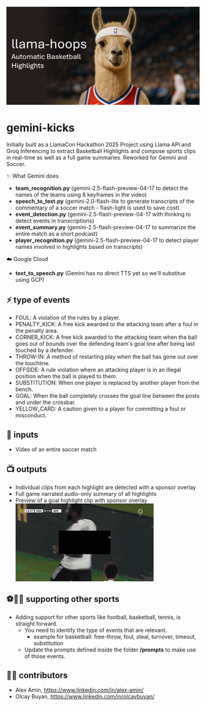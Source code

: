 ![gemini-kicks-header-picture](assets/github-header.jpg)

# gemini-kicks
Initially built as a LlamaCon Hackathon 2025 Project using Llama API and Groq Inferencing to extract Basketball Highlights and compose sports clips in real-time as well as a full game summaries.
Reworked for Gemini and Soccer.


✨ What Gemini does
- **team_recognition.py** (gemini-2.5-flash-preview-04-17 to detect the names of the teams using 8 keyframes in the video)
- **speech_to_text.py** (gemini-2.0-flash-lite to generate transcripts of the commentary of a soccer match - flash-light is used to save cost)
- **event_detection.py** (gemini-2.5-flash-preview-04-17 with thinking to detect events in transcriptions)
- **event_summary.py** (gemini-2.5-flash-preview-04-17 to summarize the entire match as a short podcast)
- **player_recognition.py** (gemini-2.5-flash-preview-04-17 to detect player names involved in highlights based on transcripts)

☁️ Google Cloud
- **text_to_speech.py** (Gemini has no direct TTS yet so we'll substitue using GCP)

## ⚡ type of events
- FOUL: A violation of the rules by a player.
- PENALTY_KICK: A free kick awarded to the attacking team after a foul in the penalty area.
- CORNER_KICK: A free kick awarded to the attacking team when the ball goes out of bounds over the defending team's goal line after being last touched by a defender.
- THROW-IN: A method of restarting play when the ball has gone out over the touchline.
- OFFSIDE: A rule violation where an attacking player is in an illegal position when the ball is played to them.
- SUBSTITUTION: When one player is replaced by another player from the bench.
- GOAL: When the ball completely crosses the goal line between the posts and under the crossbar.
- YELLOW_CARD: A caution given to a player for committing a foul or misconduct.

## 📄 inputs
- Video of an entire soccer match

## 📺 outputs
- Individual clips from each highlight are detected with a sponsor overlay
- Full game narrated audio-only summary of all highlights
- Preview of a goal highlight clip with sponsor overlay<br>
    ![goal highlight clip](assets/preview-goal-highlight.gif)

## ⚽🏈🎾 supporting other sports
- Adding support for other sports like football, basketball, tennis, is straight forward.
  - You need to identify the type of events that are relevant.
    - example for basketball: free-throw, foul, steal, turnover, timeout, substitution
  - Update the prompts defined inside the folder **/prompts** to make use of those events. 

## 🧑‍💻 contributors
- Alex Amin, https://www.linkedin.com/in/alex-amin/
- Olcay Buyan, https://www.linkedin.com/in/olcaybuyan/